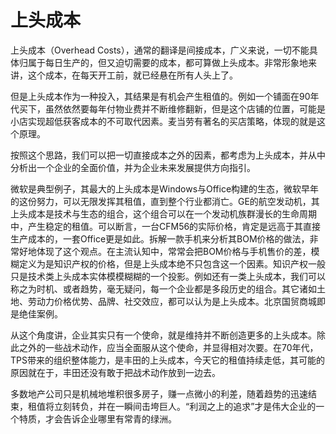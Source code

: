# 上头成本

上头成本（Overhead Costs），通常的翻译是间接成本，广义来说，一切不能具体归属于每日生产的，但又迫切需要的成本，都可算做上头成本。非常形象地来讲，这个成本，在每天开工前，就已经悬在所有人头上了。

但是上头成本作为一种投入，其结果是有机会产生租值的。例如一个铺面在90年代买下，虽然依然要每年付物业费并不断维修翻新，但是这个店铺的位置，可能是小店实现超低获客成本的不可取代因素。麦当劳有著名的买店策略，体现的就是这个原理。

按照这个思路，我们可以把一切直接成本之外的因素，都考虑为上头成本，并从中分析出一个企业的全面价值，并为企业未来发展提供方向指引。

微软是典型例子，其最大的上头成本是Windows与Office构建的生态，微软早年的这份努力，可以无限发挥其租值，直到整个行业都消亡。GE的航空发动机，其上头成本是技术与生态的组合，这个组合可以在一个发动机族群漫长的生命周期中，产生稳定的租值。可以断言，一台CFM56的实际价格，肯定是远高于其直接生产成本的，一套Office更是如此。拆解一款手机来分析其BOM价格的做法，非常好地体现了这个观点。在主流认知中，常常会把BOM价格与手机售价的差，模糊定义为是知识产权的价格，但是上头成本绝不只包含这一个因素。知识产权一般只是技术类上头成本实体模模糊糊的一个投影。例如还有一类上头成本，我们可以称之为时机、或者趋势，毫无疑问，每一个企业都是多段历史的组合。其它诸如土地、劳动力价格优势、品牌、社交效应，都可以认为是上头成本。北京国贸商城即是绝佳案例。

从这个角度讲，企业其实只有一个使命，就是维持并不断创造更多的上头成本。除此之外的一些战术动作，应当全面服从这个使命，并显得相对次要。在70年代，TPS带来的组织整体能力，是丰田的上头成本，今天它的租值持续走低，其可能的原因就在于，丰田还没有敢于把战术动作放到一边去。

多数地产公司只是机械地堆积很多房子，赚一点微小的利差，随着趋势的迅速结束，租值将立刻转负，并在一瞬间击垮巨人。“利润之上的追求”才是伟大企业的一个特质，才会告诉企业哪里有常青的绿洲。
